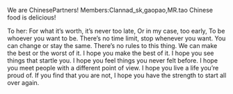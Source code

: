 We are ChinesePartners!
Members:Clannad_sk,gaopao,MR.tao
Chinese food is delicious!













To her:
	For what it’s worth, it’s never too late, 
	Or in my case, too early, 
	To be whoever you want to be. 
	There’s no time limit, stop whenever you want. 
	You can change or stay the same. 
	There’s no rules to this thing. 
	We can make the best or the worst of it. 
	I hope you make the best of it. 
	I hope you see things that startle you. 
	I hope you feel things you never felt before. 
	I hope you meet people with a different point of view. 
	I hope you live a life you’re proud of. 
	If you find that you are not, 
	I hope you have the strength to start all over again.